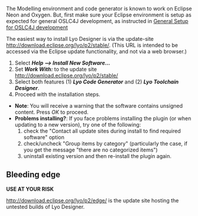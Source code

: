 The Modelling environment and code generator is known to work on Eclipse
Neon and Oxygen. But, first make sure your Eclipse environment is setup
as expected for general OSLC4J development, as instructed in [ General
Setup for OSLC4J
development](https://wiki.eclipse.org/Lyo/General_Setup_for_OSLC4J_Development)

The easiest way to install Lyo Designer is via the update-site
<http://download.eclipse.org/lyo/p2/stable/>. (This URL is intended to
be accessed via the Eclipse update functionality, and not via a web
browser.)

1.  Select ***Help \--\> Install New Software\...***
2.  Set ***Work With:*** to the update site
    <http://download.eclipse.org/lyo/p2/stable/>
3.  Select both features (1) ***Lyo Code Generator*** and (2) ***Lyo
    Toolchain Designer***.
4.  Proceed with the installation steps.

-   **Note**: You will receive a warning that the software contains
    unsigned content. Press *OK* to proceed.
-   **Problems installing?**: If you face problems installing the plugin
    (or when updating to a new version), try one of the following:
    1.  check the \"Contact all update sites during install to find
        required software\" option
    2.  check/uncheck "Group items by category" (particularly the case,
        if you get the message "there are no categorized items")
    3.  uninstall existing version and then re-install the plugin again.

Bleeding edge
-------------

**USE AT YOUR RISK**

<http://download.eclipse.org/lyo/p2/edge/> is the update site hosting
the untested builds of Lyo Designer.
